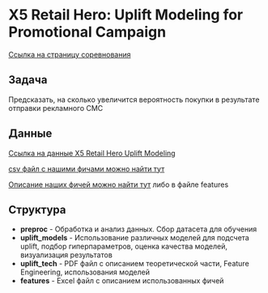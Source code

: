 # X5 Retail Hero: Uplift Modeling for Promotional Campaign
[Ссылка на страницу соревнования](https://ods.ai/competitions/x5-retailhero-uplift-modeling)

## Задача 
Предсказать, на сколько увеличится вероятность покупки в результате отправки рекламного СМС

## Данные
[Ссылка на данные X5 Retail Hero Uplift Modeling](https://ods.ai/competitions/x5-retailhero-uplift-modeling/data)

[csv файл с нашими фичами можно найти тут](https://drive.google.com/file/d/19qqi3kG1dEiHOp_sLfvwz-MJP6NXrTaa/view)

[Описание наших фичей можно найти тут](https://docs.google.com/spreadsheets/d/1u-QVVWAbbCcLQuFLpk-W7Og4D7H5Jz1ifN5siOA6Jc0/edit?gid=0#gid=0)
либо в файле features

## Структура
- **preproc** - Обработка и анализ данных. Сбор датасета для обучения
- **uplift_models** - Использование различных моделей для подсчета uplift, подбор гиперпараметров, оценка качества моделей, визуализация результатов
- **uplift_tech** - PDF файл с описанием теоретической части, Feature Engineering, использования моделей
- **features** - Excel файл с описанием использованных фичей
